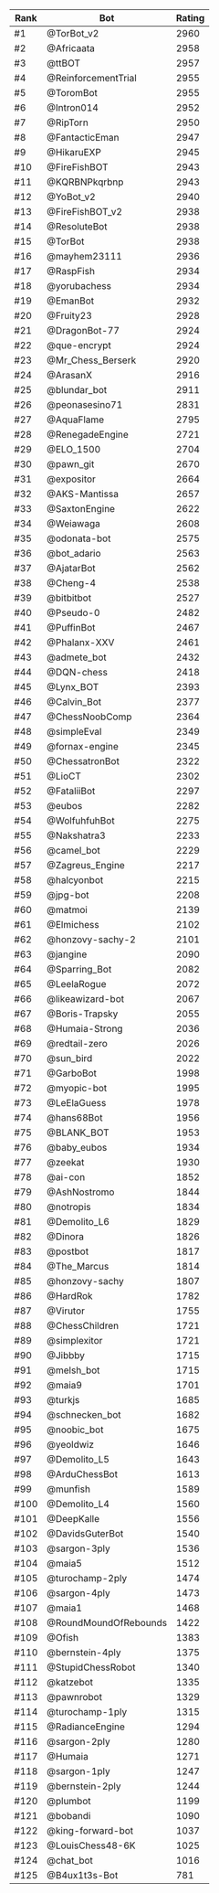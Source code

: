 Rank|Bot|Rating
---|---|---
#1|@TorBot_v2|2960
#2|@Africaata|2958
#3|@ttBOT|2957
#4|@ReinforcementTrial|2955
#5|@ToromBot|2955
#6|@Intron014|2952
#7|@RipTorn|2950
#8|@FantacticEman|2947
#9|@HikaruEXP|2945
#10|@FireFishBOT|2943
#11|@KQRBNPkqrbnp|2943
#12|@YoBot_v2|2940
#13|@FireFishBOT_v2|2938
#14|@ResoluteBot|2938
#15|@TorBot|2938
#16|@mayhem23111|2936
#17|@RaspFish|2934
#18|@yorubachess|2934
#19|@EmanBot|2932
#20|@Fruity23|2928
#21|@DragonBot-77|2924
#22|@que-encrypt|2924
#23|@Mr_Chess_Berserk|2920
#24|@ArasanX|2916
#25|@blundar_bot|2911
#26|@peonasesino71|2831
#27|@AquaFlame|2795
#28|@RenegadeEngine|2721
#29|@ELO_1500|2704
#30|@pawn_git|2670
#31|@expositor|2664
#32|@AKS-Mantissa|2657
#33|@SaxtonEngine|2622
#34|@Weiawaga|2608
#35|@odonata-bot|2575
#36|@bot_adario|2563
#37|@AjatarBot|2562
#38|@Cheng-4|2538
#39|@bitbitbot|2527
#40|@Pseudo-0|2482
#41|@PuffinBot|2467
#42|@Phalanx-XXV|2461
#43|@admete_bot|2432
#44|@DQN-chess|2418
#45|@Lynx_BOT|2393
#46|@Calvin_Bot|2377
#47|@ChessNoobComp|2364
#48|@simpleEval|2349
#49|@fornax-engine|2345
#50|@ChessatronBot|2322
#51|@LioCT|2302
#52|@FataliiBot|2297
#53|@eubos|2282
#54|@WolfuhfuhBot|2275
#55|@Nakshatra3|2233
#56|@camel_bot|2229
#57|@Zagreus_Engine|2217
#58|@halcyonbot|2215
#59|@jpg-bot|2208
#60|@matmoi|2139
#61|@Elmichess|2102
#62|@honzovy-sachy-2|2101
#63|@jangine|2090
#64|@Sparring_Bot|2082
#65|@LeelaRogue|2072
#66|@likeawizard-bot|2067
#67|@Boris-Trapsky|2055
#68|@Humaia-Strong|2036
#69|@redtail-zero|2026
#70|@sun_bird|2022
#71|@GarboBot|1998
#72|@myopic-bot|1995
#73|@LeElaGuess|1978
#74|@hans68Bot|1956
#75|@BLANK_BOT|1953
#76|@baby_eubos|1934
#77|@zeekat|1930
#78|@ai-con|1852
#79|@AshNostromo|1844
#80|@notropis|1834
#81|@Demolito_L6|1829
#82|@Dinora|1826
#83|@postbot|1817
#84|@The_Marcus|1814
#85|@honzovy-sachy|1807
#86|@HardRok|1782
#87|@Virutor|1755
#88|@ChessChildren|1721
#89|@simplexitor|1721
#90|@Jibbby|1715
#91|@melsh_bot|1715
#92|@maia9|1701
#93|@turkjs|1685
#94|@schnecken_bot|1682
#95|@noobic_bot|1675
#96|@yeoldwiz|1646
#97|@Demolito_L5|1643
#98|@ArduChessBot|1613
#99|@munfish|1589
#100|@Demolito_L4|1560
#101|@DeepKalle|1556
#102|@DavidsGuterBot|1540
#103|@sargon-3ply|1536
#104|@maia5|1512
#105|@turochamp-2ply|1474
#106|@sargon-4ply|1473
#107|@maia1|1468
#108|@RoundMoundOfRebounds|1422
#109|@Ofish|1383
#110|@bernstein-4ply|1375
#111|@StupidChessRobot|1340
#112|@katzebot|1335
#113|@pawnrobot|1329
#114|@turochamp-1ply|1315
#115|@RadianceEngine|1294
#116|@sargon-2ply|1280
#117|@Humaia|1271
#118|@sargon-1ply|1247
#119|@bernstein-2ply|1244
#120|@plumbot|1199
#121|@bobandi|1090
#122|@king-forward-bot|1037
#123|@LouisChess48-6K|1025
#124|@chat_bot|1016
#125|@B4ux1t3s-Bot|781
